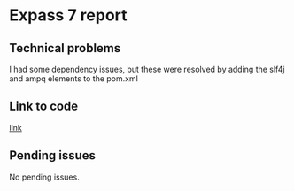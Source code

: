 # Expass 7 report

## Technical problems
I had some dependency issues, but these were resolved by adding the slf4j and ampq elements to the pom.xml

## Link to code
[link](https://github.com/danj98/dat250-expass7)

## Pending issues
No pending issues.
